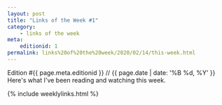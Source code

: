 ```yaml
---
layout: post
title: "Links of the Week #1"
category: 
    - links of the week
meta:
    editionid: 1
permalink: links%20of%20the%20week/2020/02/14/this-week.html
---
```

Edition #{{ page.meta.editionid }} // {{ page.date | date: '%B %d, %Y' }}  
Here's what I've been reading and watching this week.
<!--more-->  

{% include weeklylinks.html %}

